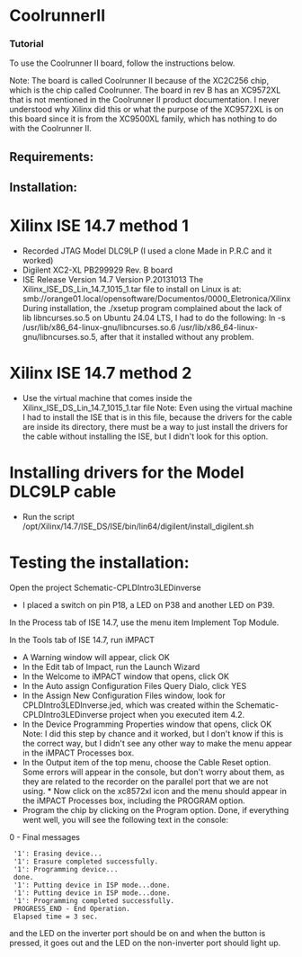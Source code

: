 # CoolrunnerII
### Tutorial

To use the Coolrunner II board, follow the instructions below.

Note: The board is called Coolrunner II because of the XC2C256 chip, which is the chip called Coolrunner. The board in rev B has an XC9572XL that is not mentioned in the Coolrunner II product documentation. I never understood why Xilinx did this or what the purpose of the XC9572XL is on this board since it is from the XC9500XL family, which has nothing to do with the Coolrunner II.

## Requirements:
## Installation:

# Xilinx ISE 14.7 method 1
* Recorded JTAG Model DLC9LP (I used a clone Made in P.R.C and it worked)
* Digilent XC2-XL PB299929 Rev. B board
* ISE Release Version 14.7 Version P.20131013
     The Xilinx_ISE_DS_Lin_14.7_1015_1.tar file to install on Linux is at: smb://orange01.local/opensoftware/Documentos/0000_Eletronica/Xilinx
     During installation, the ./xsetup program complained about the lack of lib
     libncurses.so.5 on Ubuntu 24.04 LTS, I had to do the following:
     ln -s /usr/lib/x86_64-linux-gnu/libncurses.so.6 /usr/lib/x86_64-linux-gnu/libncurses.so.5, after that it installed without any problem.

# Xilinx ISE 14.7 method 2
* Use the virtual machine that comes inside the Xilinx_ISE_DS_Lin_14.7_1015_1.tar file
      Note: Even using the virtual machine I had to install the ISE that is in this file, because the drivers for the cable are inside its directory, there                 must be a way to just install the drivers for the cable without installing the ISE, but I didn't look for this option.

# Installing drivers for the Model DLC9LP cable
* Run the script /opt/Xilinx/14.7/ISE_DS/ISE/bin/lin64/digilent/install_digilent.sh

# Testing the installation:
    
Open the project Schematic-CPLDIntro3LEDinverse
* I placed a switch on pin P18, a LED on P38 and another LED on P39.

In the Process tab of ISE 14.7, use the menu item Implement Top Module.

In the Tools tab of ISE 14.7, run iMPACT
* A Warning window will appear, click OK   
* In the Edit tab of Impact, run the Launch Wizard
* In the Welcome to iMPACT window that opens, click OK
* In the Auto assign Configuration Files Query Dialo, click YES
* In the Assign New Configuration Files window, look for CPLDIntro3LEDInverse.jed, which was created within the Schematic-CPLDIntro3LEDinverse project when you 
  executed item 4.2.
* In the Device Programming Properties window that opens, click OK
      Note: I did this step by chance and it worked, but I don't know if this is the correct way, but I didn't see any other way to make the menu appear in the 
      iMPACT Processes box.
* In the Output item of the top menu, choose the Cable Reset option. Some errors will appear in the console, but don't worry about them, as they are related to 
      the recorder on the parallel port that we are not using. * Now click on the xc8572xl icon and the menu should appear in the iMPACT Processes box, including 
      the PROGRAM option.
* Program the chip by clicking on the Program option.
Done, if everything went well, you will see the following text in the console:

0 - Final messages
  
     '1': Erasing device...
     '1': Erasure completed successfully.
     '1': Programming device...
     done.
     '1': Putting device in ISP mode...done.
     '1': Putting device in ISP mode...done.
     '1': Programming completed successfully.
     PROGRESS_END - End Operation.
     Elapsed time = 3 sec.
 
and the LED on the inverter port should be on and when the button is pressed, it goes out and the LED on the non-inverter port should light up.
